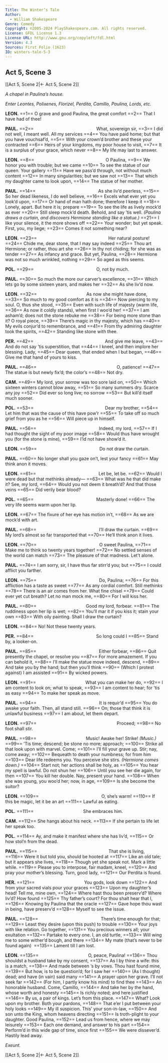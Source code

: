 ```yaml
---
Title: The Winter’s Tale
Author: 
  - William Shakespeare
Genre: Comedy
Copyright: ©2005-2024 PlayShakespeare.com. All rights reserved.
License: GFDL License 1.3
License URL: http://www.gnu.org/copyleft/fdl.html
Version: 4.3
Sources: First Folio (1623)
ID: winters-tale-5-3
---
```


## Act 5, Scene 3
[[Act 5, Scene 2|← Act 5, Scene 2]]

*A chapel in Paulina’s house.*

*Enter Leontes, Polixenes, Florizel, Perdita, Camillo, Paulina, Lords, etc.*

**LEON.**
==1== O grave and good Paulina, the great comfort
==2== That I have had of thee!

**PAUL.**
==2==               What, sovereign sir,
==3== I did not well, I meant well. All my services
==4== You have paid home; but that you have vouchsaf’d,
==5== With your crown’d brother and these your contracted
==6== Heirs of your kingdoms, my poor house to visit,
==7== It is a surplus of your grace, which never
==8== My life may last to answer.

**LEON.**
==8==                 O Paulina,
==9== We honor you with trouble; but we came
==10== To see the statue of our queen. Your gallery
==11== Have we pass’d through, not without much content
==12== In many singularities; but we saw not
==13== That which my daughter came to look upon,
==14== The statue of her mother.

**PAUL.**
==14==               As she liv’d peerless,
==15== So her dead likeness, I do well believe,
==16== Excels what ever yet you look’d upon,
==17== Or hand of man hath done; therefore I keep it
==18== Lonely, apart. But here it is; prepare
==19== To see the life as lively mock’d as ever
==20== Still sleep mock’d death. Behold, and say ’tis well.
*(Paulina draws a curtain, and discovers Hermione standing like a statue.)*
==21== I like your silence, it the more shows off
==22== Your wonder; but yet speak. First, you, my liege;
==23== Comes it not something near?

**LEON.**
==23==                 Her natural posture!
==24== Chide me, dear stone, that I may say indeed
==25== Thou art Hermione; or rather, thou art she
==26== In thy not chiding; for she was as tender
==27== As infancy and grace. But yet, Paulina,
==28== Hermione was not so much wrinkled, nothing
==29== So aged as this seems.

**POL.**
==29==               O, not by much.

**PAUL.**
==30== So much the more our carver’s excellence,
==31== Which lets go by some sixteen years, and makes her
==32== As she liv’d now.

**LEON.**
==32==            As now she might have done,
==33== So much to my good comfort as it is
==34== Now piercing to my soul. O, thus she stood,
==35== Even with such life of majesty (warm life,
==36== As now it coldly stands), when first I woo’d her!
==37== I am asham’d; does not the stone rebuke me
==38== For being more stone than it? O royal piece,
==39== There’s magic in thy majesty, which has
==40== My evils conjur’d to remembrance, and
==41== From thy admiring daughter took the spirits,
==42== Standing like stone with thee.

**PER.**
==42==                 And give me leave,
==43== And do not say ’tis superstition, that
==44== I kneel, and then implore her blessing. Lady,
==45== Dear queen, that ended when I but began,
==46== Give me that hand of yours to kiss.

**PAUL.**
==46==                   O, patience!
==47== The statue is but newly fix’d; the color’s
==48== Not dry.

**CAM.**
==49== My lord, your sorrow was too sore laid on,
==50== Which sixteen winters cannot blow away,
==51== So many summers dry. Scarce any joy
==52== Did ever so long live; no sorrow
==53== But kill’d itself much sooner.

**POL.**
==53==                 Dear my brother,
==54== Let him that was the cause of this have pow’r
==55== To take off so much grief from you as he
==56== Will piece up in himself.

**PAUL.**
==56==               Indeed, my lord,
==57== If I had thought the sight of my poor image
==58== Would thus have wrought you (for the stone is mine),
==59== I’ld not have show’d it.

**LEON.**
==59==               Do not draw the curtain.

**PAUL.**
==60== No longer shall you gaze on’t, lest your fancy
==61== May think anon it moves.

**LEON.**
==61==               Let be, let be.
==62== Would I were dead but that methinks already⁠—
==63== What was he that did make it? See, my lord,
==64== Would you not deem it breath’d? And that those veins
==65== Did verily bear blood?

**POL.**
==65==               Masterly done!
==66== The very life seems warm upon her lip.

**LEON.**
==67== The fixure of her eye has motion in’t,
==68== As we are mock’d with art.

**PAUL.**
==68==               I’ll draw the curtain.
==69== My lord’s almost so far transported that
==70== He’ll think anon it lives.

**LEON.**
==70==               O sweet Paulina,
==71== Make me to think so twenty years together!
==72== No settled senses of the world can match
==73== The pleasure of that madness. Let’t alone.

**PAUL.**
==74== I am sorry, sir, I have thus far stirr’d you; but
==75== I could afflict you farther.

**LEON.**
==75==               Do, Paulina;
==76== For this affliction has a taste as sweet
==77== As any cordial comfort. Still methinks
==78== There is an air comes from her. What fine chisel
==79== Could ever yet cut breath? Let no man mock me,
==80== For I will kiss her.

**PAUL.**
==80==            Good my lord, forbear.
==81== The ruddiness upon her lip is wet;
==82== You’ll mar it if you kiss it; stain your own
==83== With oily painting. Shall I draw the curtain?

**LEON.**
==84== No! Not these twenty years.

**PER.**
==84==               So long could I
==85== Stand by, a looker-on.

**PAUL.**
==85==               Either forbear,
==86== Quit presently the chapel, or resolve you
==87== For more amazement. If you can behold it,
==88== I’ll make the statue move indeed, descend,
==89== And take you by the hand; but then you’ll think
==90== (Which I protest against) I am assisted
==91== By wicked powers.

**LEON.**
==91==            What you can make her do,
==92== I am content to look on; what to speak,
==93== I am content to hear; for ’tis as easy
==94== To make her speak as move.

**PAUL.**
==94==               It is requir’d
==95== You do awake your faith. Then, all stand still.
==96== On; those that think it is unlawful business
==97== I am about, let them depart.

**LEON.**
==97==                   Proceed;
==98== No foot shall stir.

**PAUL.**
==98==            Music! Awake her! Strike!
*(Music.)*
==99== ’Tis time; descend; be stone no more; approach;
==100== Strike all that look upon with marvel. Come;
==101== I’ll fill your grave up. Stir; nay, come away;
==102== Bequeath to death your numbness; for from him
==103== Dear life redeems you. You perceive she stirs.
*(Hermione comes down.)*
==104== Start not; her actions shall be holy, as
==105== You hear my spell is lawful. Do not shun her
==106== Until you see her die again, for then
==107== You kill her double. Nay, present your hand.
==108== When she was young, you woo’d her; now, in age,
==109== Is she become the suitor?

**LEON.**
==109==               O, she’s warm!
==110== If this be magic, let it be an art
==111== Lawful as eating.

**POL.**
==111==            She embraces him.

**CAM.**
==112== She hangs about his neck.
==113== If she pertain to life let her speak too.

**POL.**
==114== Ay, and make it manifest where she has liv’d,
==115== Or how stol’n from the dead.

**PAUL.**
==115==                 That she is living,
==116== Were it but told you, should be hooted at
==117== Like an old tale; but it appears she lives,
==118== Though yet she speak not. Mark a little while.
==119== Please you to interpose, fair madam, kneel,
==120== And pray your mother’s blessing. Turn, good lady,
==121== Our Perdita is found.

**HER.**
==121==            You gods, look down
==122== And from your sacred vials pour your graces
==123== Upon my daughter’s head! Tell me, mine own,
==124== Where hast thou been preserv’d? Where liv’d? How found
==125== Thy father’s court? For thou shalt hear that I,
==126== Knowing by Paulina that the oracle
==127== Gave hope thou wast in being, have preserv’d
==128== Myself to see the issue.

**PAUL.**
==128==               There’s time enough for that;
==129== Least they desire (upon this push) to trouble
==130== Your joys with like relation. Go together,
==131== You precious winners all; your exultation
==132== Partake to every one. I, an old turtle,
==133== Will wing me to some wither’d bough, and there
==134== My mate (that’s never to be found again) 
==135== Lament till I am lost.

**LEON.**
==135==            O, peace, Paulina!
==136== Thou shouldst a husband take by my consent,
==137== As I by thine a wife: this is a match,
==138== And made between ’s by vows. Thou hast found mine,
==139== But how, is to be question’d; for I saw her
==140== (As I thought) dead; and have (in vain) said many
==141== A prayer upon her grave. I’ll not seek far
==142== (For him, I partly know his mind) to find thee
==143== An honorable husband. Come, Camillo,
==144== And take her by the hand, whose worth and honesty
==145== Is richly noted; and here justified
==146== By us, a pair of kings. Let’s from this place.
==147== What? Look upon my brother. Both your pardons,
==148== That e’er I put between your holy looks
==149== My ill suspicion. This’ your son-in-law,
==150== And son unto the King, whom heavens directing
==151== Is troth-plight to your daughter. Good Paulina,
==152== Lead us from hence, where we may leisurely
==153== Each one demand, and answer to his part
==154== Perform’d in this wide gap of time, since first
==155== We were dissever’d. Hastily lead away.

*Exeunt.*

[[Act 5, Scene 2|← Act 5, Scene 2]]
